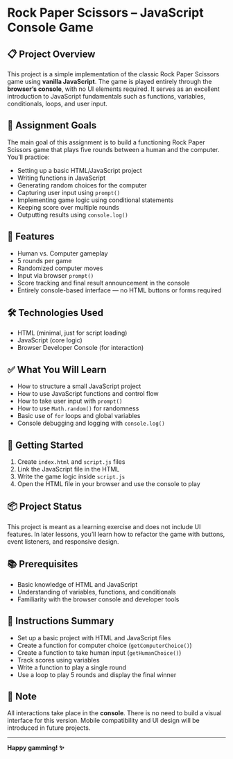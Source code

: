 # Rock Paper Scissors – JavaScript Console Game

## 📋 Project Overview

This project is a simple implementation of the classic Rock Paper Scissors game using **vanilla JavaScript**. The game is played entirely through the **browser’s console**, with no UI elements required. It serves as an excellent introduction to JavaScript fundamentals such as functions, variables, conditionals, loops, and user input.

## 🎯 Assignment Goals

The main goal of this assignment is to build a functioning Rock Paper Scissors game that plays five rounds between a human and the computer. You’ll practice:

- Setting up a basic HTML/JavaScript project
- Writing functions in JavaScript
- Generating random choices for the computer
- Capturing user input using `prompt()`
- Implementing game logic using conditional statements
- Keeping score over multiple rounds
- Outputting results using `console.log()`

## 🧩 Features

- Human vs. Computer gameplay
- 5 rounds per game
- Randomized computer moves
- Input via browser `prompt()`
- Score tracking and final result announcement in the console
- Entirely console-based interface — no HTML buttons or forms required

## 🛠 Technologies Used

- HTML (minimal, just for script loading)
- JavaScript (core logic)
- Browser Developer Console (for interaction)

## ✅ What You Will Learn

- How to structure a small JavaScript project
- How to use JavaScript functions and control flow
- How to take user input with `prompt()`
- How to use `Math.random()` for randomness
- Basic use of `for` loops and global variables
- Console debugging and logging with `console.log()`

## 🚀 Getting Started

1. Create `index.html` and `script.js` files
2. Link the JavaScript file in the HTML
3. Write the game logic inside `script.js`
4. Open the HTML file in your browser and use the console to play

## 📦 Project Status

This project is meant as a learning exercise and does not include UI features. In later lessons, you’ll learn how to refactor the game with buttons, event listeners, and responsive design.

## 📚 Prerequisites

- Basic knowledge of HTML and JavaScript
- Understanding of variables, functions, and conditionals
- Familiarity with the browser console and developer tools

## 📝 Instructions Summary

- Set up a basic project with HTML and JavaScript files
- Create a function for computer choice (`getComputerChoice()`)
- Create a function to take human input (`getHumanChoice()`)
- Track scores using variables
- Write a function to play a single round
- Use a loop to play 5 rounds and display the final winner

## 📌 Note

All interactions take place in the **console**. There is no need to build a visual interface for this version. Mobile compatibility and UI design will be introduced in future projects.

---

**Happy gamming! ✨**

